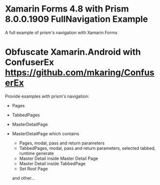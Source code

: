 # Xamarin Forms 4.8 with Prism 8.0.0.1909 FullNavigation Example
A full example of prism's navigation with Xamarin Forms

# Obfuscate Xamarin.Android with ConfuserEx https://github.com/mkaring/ConfuserEx 

Provide examples with prism's navigation:

- Pages
- TabbedPages
- MasterDetailPage

- MasterDetailPage which contains
    - Pages, modal, pass and return parameters
    - TabbedPages, modal, pass and return parameters, selected tabbed, runtime generate
    - Master Detail inside Master Detail Page
    - Master Detail inside TabbedPage
    - Set Root Page
    
    and other...

